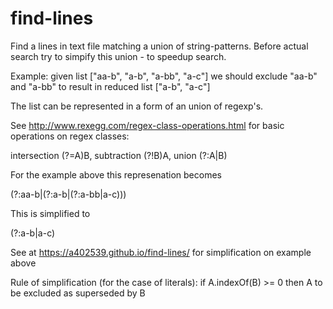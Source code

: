 ﻿# find-lines
Find a lines in text file matching a union of string-patterns. Before actual search try to simpify this union - to speedup search.

Example: given list ["aa-b", "a-b", "a-bb", "a-c"] we should exclude "aa-b" and "a-bb" to result in reduced list ["a-b", "a-c"]

The list can be represented in a form of an union of regexp's.

See http://www.rexegg.com/regex-class-operations.html for basic operations on regex classes:

intersection (?=A)B, subtraction (?!B)A, union (?:A|B)

For the example above this represenation becomes

(?:aa-b|(?:a-b|(?:a-bb|a-c)))

This is simplified to

(?:a-b|a-c)

See at https://a402539.github.io/find-lines/ for simplification on example above

Rule of simplification (for the case of literals): if A.indexOf(B) >= 0 then A to be excluded as superseded by B
